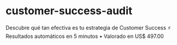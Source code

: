 # customer-success-audit
Descubre qué tan efectiva es tu estrategia de Customer Success ⚡ Resultados automáticos en 5 minutos • Valorado en US$ 497.00

